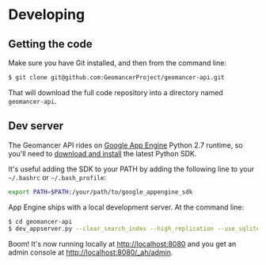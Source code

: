 # Developing

## Getting the code

Make sure you have Git installed, and then from the command line:

```bash
$ git clone git@github.com:GeomancerProject/geomancer-api.git
```

That will download the full code repository into a directory named `geomancer-api`.

## Dev server

The Geomancer API rides on [Google App Engine](https://developers.google.com/appengine) Python 2.7 runtime, so you'll need to [download and install](https://developers.google.com/appengine/downloads) the latest Python SDK. 

It's useful adding the SDK to your PATH by adding the following line to your `~/.bashrc` or `~/.bash_profile`:

```bash
export PATH=$PATH:/your/path/to/google_appengine_sdk
```

App Engine ships with a local development server. At the command line:

```bash
$ cd geomancer-api
$ dev_appserver.py --clear_search_index --high_replication --use_sqlite -c .
```

Boom! It's now running locally at [http://localhost:8080](http://localhost:8080) and you get an admin console at [http://localhost:8080/_ah/admin](http://localhost:8080/_ah/admin).

